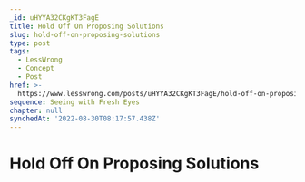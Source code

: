 ```yaml
---
_id: uHYYA32CKgKT3FagE
title: Hold Off On Proposing Solutions
slug: hold-off-on-proposing-solutions
type: post
tags:
  - LessWrong
  - Concept
  - Post
href: >-
  https://www.lesswrong.com/posts/uHYYA32CKgKT3FagE/hold-off-on-proposing-solutions
sequence: Seeing with Fresh Eyes
chapter: null
synchedAt: '2022-08-30T08:17:57.438Z'
---
```

# Hold Off On Proposing Solutions

